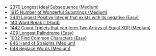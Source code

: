 - [2370 Longest Ideal Subsequence (Medium)](../Year/2024/April/2370_Longest_Ideal_Subsequence_(Medium).cpp)
- [1915 Number of Wonderful Substrings (Medium)](../Year/2024/April/1915_Number_Of_Wonderful_Substrings_(Medium).cpp)
- [2441 Largest Positive Integer that exists with its negative (Easy)](../Year/2024/May/2441_Largest_Positive_Integer_That_Exists_With_Its_Negative_(Easy).cpp)
- [140 Word Break II (Hard)](../Year/2024/May/140_Word_Break_II_(Hard).cpp)
- [1442 Count Triplets that can form Two Arrays of Equal XOR (Medium)](../Year/2024/May/1442_Count_Triplets_that_can_form_Two_Arrays_of_Equal_XOR_(Medium).cpp)
- [409 Longest Palindrome (Easy)](../Year/2024/June/409_Longest_Palindrome_(Easy).cpp)
- [1002 Find Common Characters (Easy)](../Year/2024/June/1002_Find_Common_Characters_(Easy).cpp)
- [846 Hand of Straights (Medium)](../Year/2024/June/846_Hand_of_Straights_(Medium).cpp)
- [648 Replace Words (Medium)](../Year/2024/June/648_Replace_Words_(Medium).cpp)
